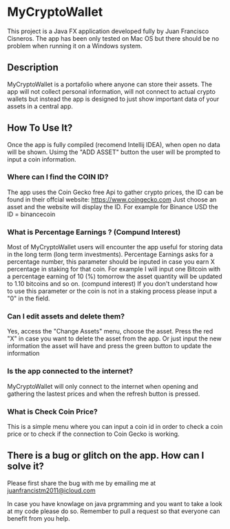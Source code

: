 # MyCryptoWallet
This project is a Java FX application developed fully by Juan Francisco Cisneros. The app has been only tested on Mac OS but there should be no problem when running it on a Windows system.

## Description
MyCryptoWallet is a portafolio where anyone can store their assets. The app will not collect personal information, will not connect to actual crypto wallets
but instead the app is designed to just show important data of your assets in a central app.

## How To Use It?
Once the app is fully compiled (recomend Intellij IDEA), when open no data will be shown. Usimg the "ADD ASSET" button the user will be prompted to input
a coin information. 

### Where can I find the COIN ID?
The app uses the Coin Gecko free Api to gather crypto prices, the ID can be found in their offcial website: https://www.coingecko.com
Just choose an asset and the website will display the ID. For example for Binance USD the ID = binancecoin

### What is Percentage Earnings ? (Compund Interest)
Most of MyCryptoWallet users will encounter the app useful for storing data in the long term (long term investments). Percentage Earnings asks for a percentage
number, this parameter should be inputed in case you earn X percentage in staking for that coin. For example I will input one Bitcoin with a percentage earning of 10 (%)
tomorrow the asset quantity will be updated to 1.10 bitcoins and so on. (compund interest)
If you don't understand how to use this parameter or the coin is not in a staking process please input a "0" in the field.

### Can I edit assets and delete them?
Yes, access the "Change Assets" menu, choose the asset. Press the red "X" in case you want to delete the asset from the app. Or just input the new information 
the asset will have and press the green button to update the information


### Is the app connected to the internet?
MyCryptoWallet will only connect to the internet when opening and gathering the lastest prices and when the refresh button is pressed.

### What is Check Coin Price?
This is a simple menu where you can input a coin id in order to check a coin price or to check if the connection to Coin Gecko is working. 

## There is a bug or glitch on the app. How can I solve it?
Please first share the bug with me by emailing me at juanfrancistm2011@icloud.com

In case you have knowlage on java prgramming and you want to take a look at my code please do so. Remember to pull a request so that everyone can benefit from you help.

